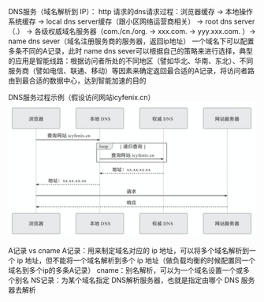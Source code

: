 DNS服务（域名解析到 IP）：
http 请求的dns请求过程：浏览器缓存 -> 本地操作系统缓存 -> local dns server缓存（跟小区网络运营商相关） -> root dns server（.） -> 各级权威域名服务器（com./cn./org. -> xxx.com. -> yyy.xxx.com. ）-> name dns sever（域名注册服务商的服务器，返回ip地址）
一个域名下可以配置多条不同的A记录，此时 name dns sever可以根据自己的策略来进行选择，典型的应用是智能线路：根据访问者所处的不同地区（譬如华北、华南、东北）、不同服务商（譬如电信、联通、移动）等因素来确定返回最合适的A记录，将访问者路由到最合适的数据中心，达到智能加速的目的

DNS服务过程示例（假设访问网站icyfenix.cn）\
![DNS](https://github.com/xiaoyuge/Tech-Notes/blob/main/%E4%BA%92%E8%81%94%E7%BD%91%E7%BD%91%E7%BB%9C%E6%9E%B6%E6%9E%84/resources/DNS.png)


A记录 vs cname
A记录：用来制定域名对应的 ip 地址，可以将多个域名解析到一个 ip 地址，但不能将一个域名解析到多个 ip 地址（做负载均衡的时候配置同一个域名到多个ip的多条A记录）
cname：别名解析，可以为一个域名设置一个或多个别名
NS记录：为某个域名指定 DNS解析服务器，也就是指定由哪个 DNS 服务器去解析